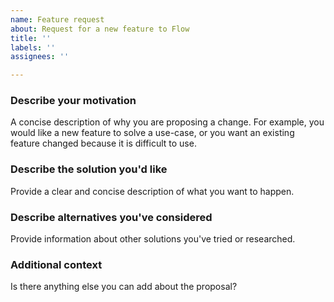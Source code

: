 ```yaml
---
name: Feature request
about: Request for a new feature to Flow
title: ''
labels: ''
assignees: ''

---
```


### Describe your motivation

A concise description of why you are proposing a change. For example, you would like a new feature to solve a use-case, or you want an existing feature changed because it is difficult to use.

### Describe the solution you'd like

Provide a clear and concise description of what you want to happen.

### Describe alternatives you've considered

Provide information about other solutions you've tried or researched.

### Additional context

Is there anything else you can add about the proposal?
